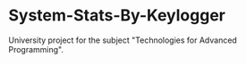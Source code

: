 # System-Stats-By-Keylogger
University project for the subject "Technologies for Advanced Programming".
